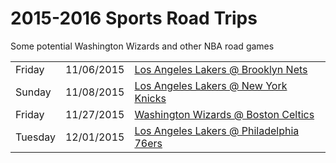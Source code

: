 # 2015-2016 Sports Road Trips
Some potential Washington Wizards and other NBA road games

<!-- <tr><td></td><td></td><td><a href = ''></a></td></tr> -->

<table>
<tr><td>Friday</td><td>11/06/2015</td><td><a href = ''>Los Angeles Lakers @ Brooklyn Nets</a></td></tr>
<tr><td>Sunday</td><td>11/08/2015</td><td><a href = ''>Los Angeles Lakers @ New York Knicks</a></td></tr>
<tr><td>Friday</td><td>11/27/2015</td><td><a href = ''>Washington Wizards @ Boston Celtics</a></td></tr>
<tr><td>Tuesday</td><td>12/01/2015</td><td><a href = ''>Los Angeles Lakers @ Philadelphia 76ers</a></td></tr>
</table>
